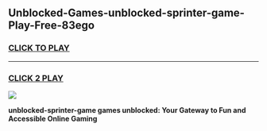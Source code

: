 
## Unblocked-Games-unblocked-sprinter-game-Play-Free-83ego
<h3>
<a href="https://premium76.site?title=unblocked-sprinter-game&ref=18A1">CLICK TO PLAY</a></h3>
<hr>

<h3>
<a href="https://premium76.site?title=unblocked-sprinter-game&ref=18A1">CLICK 2 PLAY</a>
  
</h3>

<a href="https://premium76.site?title=unblocked-sprinter-game&ref=18A1"><img src="https://clearcache.store/games.png"></a>


**unblocked-sprinter-game games unblocked: Your Gateway to Fun and Accessible Online Gaming**
